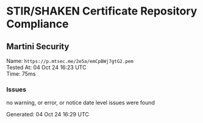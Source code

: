# STIR/SHAKEN Certificate Repository Compliance

## Martini Security

Name: `https://p.mtsec.me/2e5a/emCpBWj7gtG2.pem`\
Tested At: 04 Oct 24 16:23 UTC\
Time: 75ms

### Issues

no warning, or error, or notice date level issues were found

Generated: 04 Oct 24 16:29 UTC